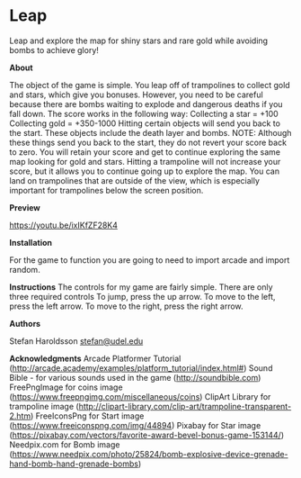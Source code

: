 # Leap
Leap and explore the map for shiny stars and rare gold while avoiding bombs to achieve glory!

**About**

The object of the game is simple. 
You leap off of trampolines to collect gold and stars, 
which give you bonuses. 
However, you need to be careful because there are bombs
waiting to explode and dangerous deaths if you fall down.
The score works in the following way:
Collecting a star = +100
Collecting gold = +350-1000
Hitting certain objects will send you back to the start.
These objects include the death layer and bombs.
NOTE: Although these things send you back to the start, they do not revert your score back to zero.
You will retain your score and get to continue exploring the same map looking for gold and stars.
Hitting a trampoline will not increase your score, but it allows you to continue going up to explore the map. 
You can land on trampolines that are outside of the view, which is especially important for trampolines below the screen position.


**Preview**

https://youtu.be/ixIKfZF28K4

**Installation**

For the game to function you are going to need to import arcade and import random.

**Instructions**
The controls for my game are fairly simple.
There are only three required controls
To jump, press the up arrow.
To move to the left, press the left arrow.
To move to the right, press the right arrow.

**Authors**

Stefan Haroldsson
stefan@udel.edu

**Acknowledgments**
Arcade Platformer Tutorial (http://arcade.academy/examples/platform_tutorial/index.html#)
Sound Bible - for various sounds used in the game (http://soundbible.com)
FreePngImage for coins image (https://www.freepngimg.com/miscellaneous/coins)
ClipArt Library for trampoline image (http://clipart-library.com/clip-art/trampoline-transparent-2.htm)
FreeIconsPng for Start image (https://www.freeiconspng.com/img/44894)
Pixabay for Star image (https://pixabay.com/vectors/favorite-award-bevel-bonus-game-153144/)
Needpix.com for Bomb image (https://www.needpix.com/photo/25824/bomb-explosive-device-grenade-hand-bomb-hand-grenade-bombs)